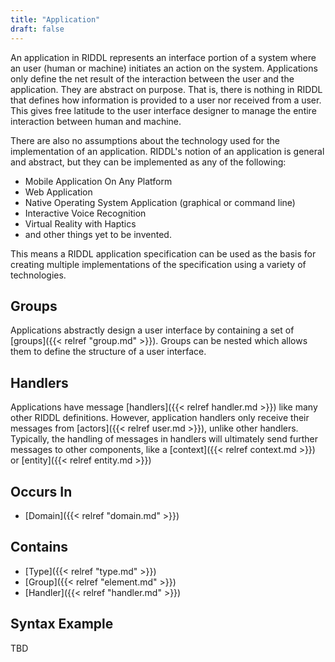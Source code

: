 ```yaml
---
title: "Application"
draft: false
---
```


An application in RIDDL represents an interface portion of a system where an 
user (human or machine) initiates an action on the system. Applications 
only define the net result of the interaction between the user and the 
application. They are abstract on purpose. That is, there is nothing in RIDDL 
that defines how information is provided to a user nor received from a user. 
This gives free latitude to the user interface 
designer to manage the entire interaction between human and machine. 

There are also no assumptions about the technology used for the 
implementation of an application. RIDDL's notion of an application is general 
and abstract, but they can be implemented as any of the following:
* Mobile Application On Any Platform
* Web Application
* Native Operating System Application (graphical or command line)
* Interactive Voice Recognition
* Virtual Reality with Haptics
* and other things yet to be invented. 

This means a RIDDL application specification can be used as the basis for 
creating multiple implementations of the specification using a variety of 
technologies.     

## Groups
Applications abstractly design a user interface by containing a set of 
[groups]({{< relref "group.md" >}}). Groups can be nested which allows them
to define the structure of a user interface. 

## Handlers
Applications have message 
[handlers]({{< relref handler.md >}}) like many other RIDDL definitions. 
However, application handlers only receive their messages from 
[actors]({{< relref user.md >}}), unlike other handlers. Typically, the 
handling of messages in handlers will ultimately send further messages to 
other components, like a [context]({{< relref context.md >}}) or
[entity]({{< relref entity.md >}})

## Occurs In
* [Domain]({{< relref "domain.md" >}})

## Contains
* [Type]({{< relref "type.md" >}})
* [Group]({{< relref "element.md" >}})
* [Handler]({{< relref "handler.md" >}})

## Syntax Example
TBD
